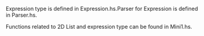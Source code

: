 Expression type is defined in Expression.hs.Parser for Expression is defined in Parser.hs.

Functions related to 2D List and expression type can be found in Mini1.hs.
